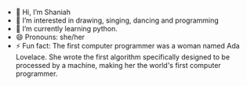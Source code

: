 - 👋 Hi, I’m Shaniah
- 👀 I’m interested in drawing, singing, dancing and programming
- 🌱 I’m currently learning python. 
- 😄 Pronouns: she/her
- ⚡ Fun fact: The first computer programmer was a woman named Ada Lovelace. She wrote the first algorithm specifically designed to be processed by a machine, making her the world's first computer programmer.

<!---
Shaniah2407/Shaniah2407 is a ✨ special ✨ repository because its `README.md` (this file) appears on your GitHub profile.
You can click the Preview link to take a look at your changes.
--->
